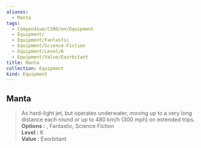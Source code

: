 ```yaml
---
aliases:
  - Manta
tags:
  - Compendium/CSRD/en/Equipment
  - Equipment/
  - Equipment/Fantastic
  - Equipment/Science-Fiction
  - Equipment/Level/6
  - Equipment/Value/Exorbitant
title: Manta
collection: Equipment
kind: Equipment
---
```

## Manta  
  
>As hard-light jet, but operates underwater, moving up to a very long distance each round or up to 480 km/h (300 mph) on extended trips.  
> **Options :** , Fantastic, Science Fiction  
> **Level :** 6  
> **Value :** Exorbitant